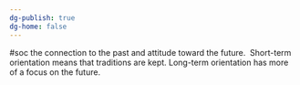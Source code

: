 ```yaml
---
dg-publish: true
dg-home: false
---
```

#soc 
 the connection to the past and attitude toward the future.  Short-term orientation means that traditions are kept. Long-term orientation has more of a focus on the future.